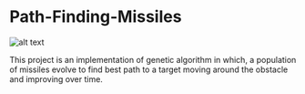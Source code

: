 # Path-Finding-Missiles

![alt text](https://github.com/theinsaneking/Path-Finding-Missiles/img/sample.png)

This project is an implementation of genetic algorithm in which, a population of missiles evolve to find best path to a target moving around the obstacle and improving over time.
